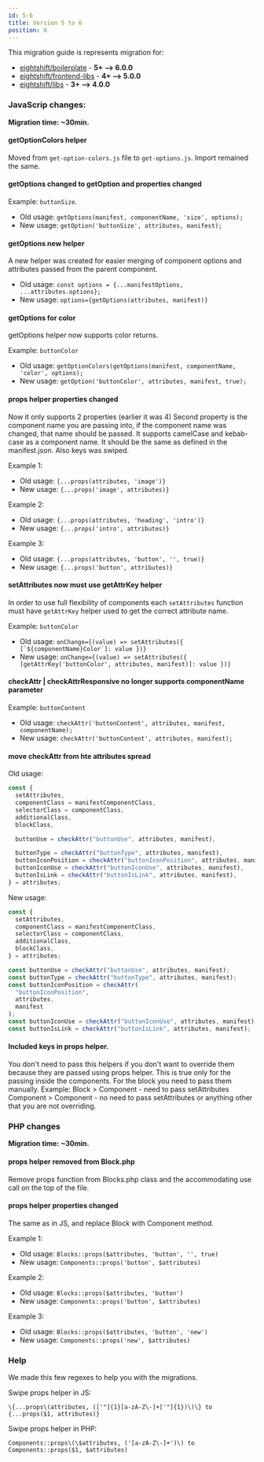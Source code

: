 ```yaml
---
id: 5-6
title: Version 5 to 6
position: 0
---
```


This migration guide is represents migration for:

- [eightshift/boilerplate](https://github.com/infinum/eightshift-boilerplate/releases/tag/6.0.0) - **5+ --> 6.0.0**
- [eightshift/frontend-libs](https://github.com/infinum/eightshift-frontend-libs/releases/tag/5.0.0) - **4+ --> 5.0.0**
- [eightshift/libs](https://github.com/infinum/eightshift-libs/releases/tag/4.0.0) - **3+ --> 4.0.0**

### JavaScrip changes:

**Migration time: ~30min.**

#### getOptionColors helper

Moved from `get-option-colors.js` file to `get-options.js`. Import remained the same.

#### getOptions changed to getOption and properties changed

Example: `buttonSize`.

- Old usage: `getOptions(manifest, componentName, 'size', options);`
- New usage: `getOption('buttonSize', attributes, manifest);`

#### getOptions new helper

A new helper was created for easier merging of component options and attributes passed from the parent component.

- Old usage: `const options = {...manifestOptions, ...attributes.options};`
- New usage: `options={getOptions(attributes, manifest)}`

#### getOptions for color

getOptions helper now supports color returns.

Example: `buttonColor`

- Old usage: `getOptionColors(getOptions(manifest, componentName, 'color', options);`
- New usage: `getOption('buttonColor', attributes, manifest, true);`

#### props helper properties changed

Now it only supports 2 properties (earlier it was 4)
Second property is the component name you are passing into, if the component name was changed, that name should be passed. It supports camelCase and kebab-case as a component name. It should be the same as defined in the manifest.json.
Also keys was swiped.

Example 1:

- Old usage: `{...props(attributes, 'image')}`
- New usage: `{...props('image', attributes)}`

Example 2:

- Old usage: `{...props(attributes, 'heading', 'intro')}`
- New usage: `{...props('intro', attributes)}`

Example 3:

- Old usage: `{...props(attributes, 'button', '', true)}`
- New usage: `{...props('button', attributes)}`

#### setAttributes now must use getAttrKey helper

In order to use full flexibility of components each `setAttributes` function must have `getAttrKey` helper used to get the correct attribute name.

Example: `buttonColor`

- Old usage: `` onChange={(value) => setAttributes({ [`${componentName}Color`]: value })} ``
- New usage: `onChange={(value) => setAttributes({ [getAttrKey('buttonColor', attributes, manifest)]: value })}`

#### checkAttr | checkAttrResponsive no longer supports componentName parameter

Example: `buttonContent`

- Old usage: `checkAttr('buttonContent', attributes, manifest, componentName);`
- New usage: `checkAttr('buttonContent', attributes, manifest);`

#### move checkAttr from hte attributes spread

Old usage:

```js
const {
  setAttributes,
  componentClass = manifestComponentClass,
  selectorClass = componentClass,
  additionalClass,
  blockClass,

  buttonUse = checkAttr("buttonUse", attributes, manifest),

  buttonType = checkAttr("buttonType", attributes, manifest),
  buttonIconPosition = checkAttr("buttonIconPosition", attributes, manifest),
  buttonIconUse = checkAttr("buttonIconUse", attributes, manifest),
  buttonIsLink = checkAttr("buttonIsLink", attributes, manifest),
} = attributes;
```

New usage:

```js
const {
  setAttributes,
  componentClass = manifestComponentClass,
  selectorClass = componentClass,
  additionalClass,
  blockClass,
} = attributes;

const buttonUse = checkAttr("buttonUse", attributes, manifest);
const buttonType = checkAttr("buttonType", attributes, manifest);
const buttonIconPosition = checkAttr(
  "buttonIconPosition",
  attributes,
  manifest
);
const buttonIconUse = checkAttr("buttonIconUse", attributes, manifest);
const buttonIsLink = checkAttr("buttonIsLink", attributes, manifest);
```

#### Included keys in props helper.

You don't need to pass this helpers if you don't want to override them because they are passed using props helper.
This is true only for the passing inside the components. For the block you need to pass them manually.
Example:
Block > Component - need to pass setAttributes
Component > Component - no need to pass setAttributes or anything other that you are not overriding.

### PHP changes

**Migration time: ~30min.**

#### props helper removed from Block.php

Remove props function from Blocks.php class and the accommodating use call on the top of the file.

#### props helper properties changed

The same as in JS, and replace Block with Component method.

Example 1:

- Old usage: `Blocks::props($attributes, 'button', '', true)`
- New usage: `Components::props('button', $attributes)`

Example 2:

- Old usage: `Blocks::props($attributes, 'button')`
- New usage: `Components::props('button', $attributes)`

Example 3:

- Old usage: `Blocks::props($attributes, 'button', 'new')`
- New usage: `Components::props('new', $attributes)`

### Help

We made this few regexes to help you with the migrations.

Swipe props helper in JS:

```
\{...props\(attributes, (['"]{1}[a-zA-Z\-]+['"]{1})\)\} to {...props($1, attributes)}
```

Swipe props helper in PHP:

```
Components::props\(\$attributes, ('[a-zA-Z\-]+')\) to Components::props($1, $attributes)
```

